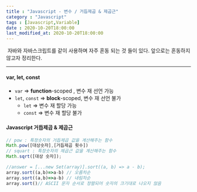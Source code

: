 ```yaml
---
title : "Javascript - 변수 / 거듭제곱 & 제곱근"
category : "Javascript"
tags : [Javascript,Variable]
date : 2020-10-20T18:00:00
last_modified_at: 2020-10-20T18:00:00
---
```


​	자바와 자바스크립트를 같이 사용하며 자주 혼동 되는 것 들이 있다. 앞으로는 혼동하지 않고자 정리한다.

---

#### var, let, const

- `var` => **function**-scoped , 변수 재 선언 가능
- `let`, `const` => **block**-scoped, 변수 재 선언 불가
  - `let` => 변수 재 할당 가능
  - `const` => 변수 재 할당 불가

#### Javascript 거듭제곱 & 제곱근

```javascript
// pow : 특정숫자의 거듭제곱 값을 계산해주는 함수
Math.pow([대상숫자],[거듭제곱 횟수])
// squart : 특정숫자의 제곱근 값을 계산해주는 함수
Math.sqrt([대상 숫자]);
```

```javascript
//answer = [...new Set(array)].sort((a, b) => a - b); 
array.sort((a,b)=>a-b) // 오름차순
array.sort((a,b)=>a-b) // 내림차순
array.sort()// ASCII 문자 순서로 정렬되어 숫자의 크기대로 나오지 않음
```
